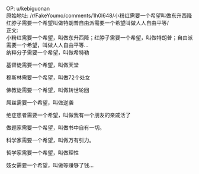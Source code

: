 
OP: u/kebiguonan  
原始地址: /r/FakeYoumo/comments/1h0l648/小粉红需要一个希望叫做东升西降红脖子需要一个希望叫做特朗普自由派需要一个希望叫做人人自由平等/  
正文:  
小粉红需要一个希望，叫做东升西降；红脖子需要一个希望，叫做特朗普；自由派需要一个希望，叫做人人自由平等…  
纳粹分子需要一个希望，叫做希特勒

基督徒需要一个希望，叫做天堂

穆斯林需要一个希望，叫做72个处女

佛教徒需要一个希望，叫做转世轮回

屌丝需要一个希望，叫做逆袭

绝症患者需要一个希望，叫做我有一个朋友的亲戚活了

做题家需要一个希望，叫做书中自有一切。

科学家需要一个希望，叫做万有引力。

哲学家需要一个希望，叫做理性

妓女需要一个希望，叫做等赚够了钱…







